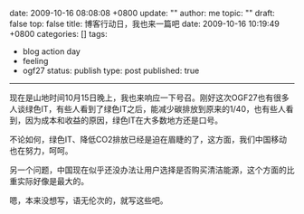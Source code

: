 date: 2009-10-16 08:08:08 +0800
update: ""
author: me
topic: ""
draft: false
top: false
title: 博客行动日，我也来一篇吧
date: 2009-10-16 10:19:49 +0800
categories: []
tags:
- blog action day
- feeling
- ogf27
status: publish
type: post
published: true
---
<p>现在是山地时间10月15日晚上，我也来响应一下号召。刚好这次OGF27也有很多人谈绿色IT，有些人看到了绿色IT之后，能减少碳排放到原来的1/40，也有些人看到，因为成本和收益的原因，绿色IT在大多数地方还是口号。</p>

<p>不论如何，绿色IT、降低CO2排放已经是迫在眉睫的了，这方面，我们中国移动也在努力，呵呵。</p>

<p>另一个问题，中国现在似乎还没办法让用户选择是否购买清洁能源，这个方面的比重实际好像是最大的。</p>

<p>嗯，本来没想写，语无伦次的，就写这些吧。</p>
